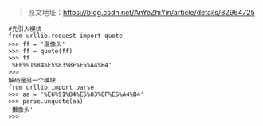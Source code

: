 > 原文地址：<https://blog.csdn.net/AnYeZhiYin/article/details/82964725>


	#先引入模块
	from urllib.request import quote
	>>> ff = '摄像头'
	>>> ff = quote(ff)
	>>> ff
	'%E6%91%84%E5%83%8F%E5%A4%B4'
	>>> 
	解码是另一个模块
	from urllib import parse
	>>> aa = '%E6%91%84%E5%83%8F%E5%A4%B4'
	>>> parse.unquote(aa)
	'摄像头'
	>>> 

